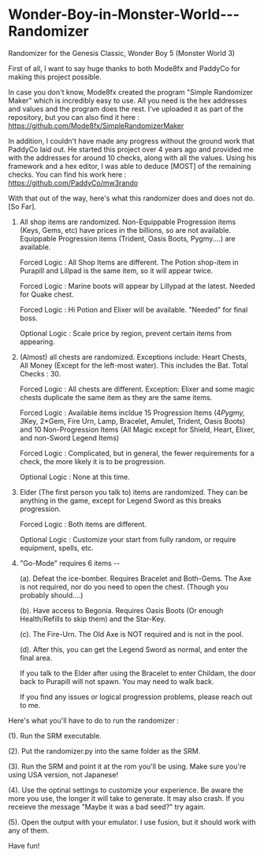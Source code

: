 # Wonder-Boy-in-Monster-World---Randomizer
Randomizer for the Genesis Classic, Wonder Boy 5 (Monster World 3)

First of all, I want to say huge thanks to both Mode8fx and PaddyCo for making this project possible.

In case you don't know, Mode8fx created the program "Simple Randomizer Maker" which is incredibly easy to use. All you need is the hex addresses and values and the program does the rest.
I've uploaded it as part of the repository, but you can also find it here : https://github.com/Mode8fx/SimpleRandomizerMaker

In addition, I couldn't have made any progress without the ground work that PaddyCo laid out. He started this project over 4 years ago and provided me with the addresses for around 10 checks, along with all the values.
Using his framework and a hex editor, I was able to deduce [MOST] of the remaining checks.
You can find his work here : https://github.com/PaddyCo/mw3rando

With that out of the way, here's what this randomizer does and does not do. [So Far].

1. All shop items are randomized. Non-Equippable Progression items (Keys, Gems, etc) have prices in the billions, so are not available. Equippable Progression items (Trident, Oasis Boots, Pygmy....) are available.

      Forced Logic : All Shop Items are different. The Potion shop-item in Purapill and Lillpad is the same item, so it will appear twice.
   
      Forced Logic : Marine boots will appear by Lillypad at the latest. Needed for Quake chest.
   
      Forced Logic : Hi Potion and Elixer will be available. "Needed" for final boss.
   
      Optional Logic : Scale price by region, prevent certain items from appearing.
   
3. (Almost) all chests are randomized. Exceptions include: Heart Chests, All Money (Except for the left-most water). This includes the Bat. Total Checks : 30.

      Forced Logic : All chests are different. Exception: Elixer and some magic chests duplicate the same item as they are the same items.
   
      Forced Logic : Available items incldue 15 Progression Items (4*Pygmy, 3*Key, 2*Gem, Fire Urn, Lamp, Bracelet, Amulet, Trident, Oasis Boots)
                     and 10 Non-Progression Items (All Magic except for Shield, Heart, Elixer, and non-Sword Legend Items)
   
      Forced Logic : Complicated, but in general, the fewer requirements for a check, the more likely it is to be progression.
   
      Optional Logic : None at this time.

4. Elder (The first person you talk to) items are randomized. They can be anything in the game, except for Legend Sword as this breaks progression.
   
      Forced Logic : Both items are different.
   
      Optional Logic : Customize your start from fully random, or require equipment, spells, etc.

5. "Go-Mode" requires 6 items --
   
      (a). Defeat the ice-bomber. Requires Bracelet and Both-Gems. The Axe is not required, nor do you need to open the chest. (Though you probably should....)
   
      (b). Have access to Begonia. Requires Oasis Boots (Or enough Health/Refills to skip them) and the Star-Key.
   
      (c). The Fire-Urn. The Old Axe is NOT required and is not in the pool.
   
      (d). After this, you can get the Legend Sword as normal, and enter the final area. 

      If you talk to the Elder after using the Bracelet to enter Childam, the door back to Purapill will not spawn. You may need to walk back. 


   If you find any issues or logical progression problems, please reach out to me.

Here's what you'll have to do to run the randomizer :

(1). Run the SRM executable. 

(2). Put the randomizer.py into the same folder as the SRM. 

(3). Run the SRM and point it at the rom you'll be using. Make sure you're using USA version, not Japanese!

(4). Use the optinal settings to customize your experience. Be aware the more you use, the longer it will take to generate. It may also crash. If you receieve the message "Maybe it was a bad seed?" try again.

(5). Open the output with your emulator. I use fusion, but it should work with any of them. 

Have fun!
    
